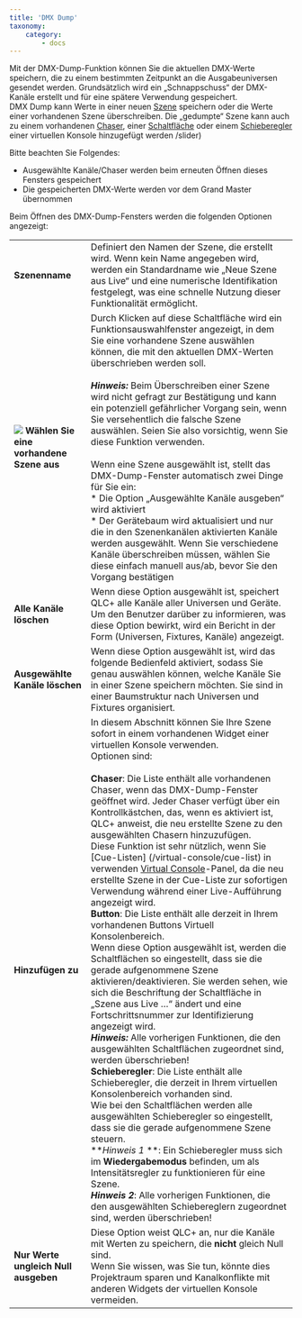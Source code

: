 ```yaml
---
title: 'DMX Dump'
taxonomy:
    category:
        - docs
---
```


Mit der DMX-Dump-Funktion können Sie die aktuellen DMX-Werte speichern, die zu einem bestimmten Zeitpunkt an die Ausgabeuniversen gesendet werden. Grundsätzlich wird ein „Schnappschuss“ der DMX-Kanäle erstellt und für eine spätere Verwendung gespeichert.  
DMX Dump kann Werte in einer neuen [Szene](/basics/glossary-and-concepts#scene) speichern oder die Werte einer vorhandenen Szene überschreiben. Die „gedumpte“ Szene kann auch zu einem vorhandenen [Chaser](/basics/glossary-and-concepts#chaser), einer [Schaltfläche](/virtual-console/button) oder einem [Schieberegler](/virtual-console) einer virtuellen Konsole hinzugefügt werden /slider)  
  
Bitte beachten Sie Folgendes:

* Ausgewählte Kanäle/Chaser werden beim erneuten Öffnen dieses Fensters gespeichert
* Die gespeicherten DMX-Werte werden vor dem Grand Master übernommen

Beim Öffnen des DMX-Dump-Fensters werden die folgenden Optionen angezeigt:

| | |
| - | - |
| **Szenenname** | Definiert den Namen der Szene, die erstellt wird. Wenn kein Name angegeben wird, werden ein Standardname wie „Neue Szene aus Live“ und eine numerische Identifikation festgelegt, was eine schnelle Nutzung dieser Funktionalität ermöglicht. |
| ![](/basics/scene.png) **Wählen Sie eine vorhandene Szene aus** | Durch Klicken auf diese Schaltfläche wird ein Funktionsauswahlfenster angezeigt, in dem Sie eine vorhandene Szene auswählen können, die mit den aktuellen DMX-Werten überschrieben werden soll.<br><br>***Hinweis:*** Beim Überschreiben einer Szene wird nicht gefragt zur Bestätigung und kann ein potenziell gefährlicher Vorgang sein, wenn Sie versehentlich die falsche Szene auswählen. Seien Sie also vorsichtig, wenn Sie diese Funktion verwenden.<br><br>Wenn eine Szene ausgewählt ist, stellt das DMX-Dump-Fenster automatisch zwei Dinge für Sie ein:<br>* Die Option „Ausgewählte Kanäle ausgeben“ wird aktiviert<br>* Der Gerätebaum wird aktualisiert und nur die in den Szenenkanälen aktivierten Kanäle werden ausgewählt. Wenn Sie verschiedene Kanäle überschreiben müssen, wählen Sie diese einfach manuell aus/ab, bevor Sie den Vorgang bestätigen<br>
| **Alle Kanäle löschen** | Wenn diese Option ausgewählt ist, speichert QLC+ alle Kanäle aller Universen und Geräte. Um den Benutzer darüber zu informieren, was diese Option bewirkt, wird ein Bericht in der Form (Universen, Fixtures, Kanäle) angezeigt. |
| **Ausgewählte Kanäle löschen** | Wenn diese Option ausgewählt ist, wird das folgende Bedienfeld aktiviert, sodass Sie genau auswählen können, welche Kanäle Sie in einer Szene speichern möchten. Sie sind in einer Baumstruktur nach Universen und Fixtures organisiert. |
| **Hinzufügen zu** | In diesem Abschnitt können Sie Ihre Szene sofort in einem vorhandenen Widget einer virtuellen Konsole verwenden.<br>Optionen sind:<br><br>**Chaser**: Die Liste enthält alle vorhandenen Chaser, wenn das DMX-Dump-Fenster geöffnet wird. Jeder Chaser verfügt über ein Kontrollkästchen, das, wenn es aktiviert ist, QLC+ anweist, die neu erstellte Szene zu den ausgewählten Chasern hinzuzufügen.<br>Diese Funktion ist sehr nützlich, wenn Sie [Cue-Listen] (/virtual-console/cue-list) in verwenden [Virtual Console](/virtual-console)-Panel, da die neu erstellte Szene in der Cue-Liste zur sofortigen Verwendung während einer Live-Aufführung angezeigt wird.<br>**Button**: Die Liste enthält alle derzeit in Ihrem vorhandenen Buttons Virtuell Konsolenbereich.<br>Wenn diese Option ausgewählt ist, werden die Schaltflächen so eingestellt, dass sie die gerade aufgenommene Szene aktivieren/deaktivieren. Sie werden sehen, wie sich die Beschriftung der Schaltfläche in „Szene aus Live …“ ändert und eine Fortschrittsnummer zur Identifizierung angezeigt wird.<br>***Hinweis:*** Alle vorherigen Funktionen, die den ausgewählten Schaltflächen zugeordnet sind, werden überschrieben!<br> **Schieberegler**: Die Liste enthält alle Schieberegler, die derzeit in Ihrem virtuellen Konsolenbereich vorhanden sind.<br>Wie bei den Schaltflächen werden alle ausgewählten Schieberegler so eingestellt, dass sie die gerade aufgenommene Szene steuern.<br>***Hinweis 1* **: Ein Schieberegler muss sich im **Wiedergabemodus** befinden, um als Intensitätsregler zu funktionieren für eine Szene.<br>***Hinweis 2***: Alle vorherigen Funktionen, die den ausgewählten Schiebereglern zugeordnet sind, werden überschrieben! |
| **Nur Werte ungleich Null ausgeben** | Diese Option weist QLC+ an, nur die Kanäle mit Werten zu speichern, die **nicht** gleich Null sind.<br>Wenn Sie wissen, was Sie tun, könnte dies Projektraum sparen und Kanalkonflikte mit anderen Widgets der virtuellen Konsole vermeiden. |
